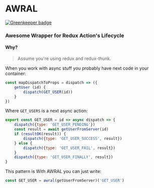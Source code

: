 # AWRAL

[![Greenkeeper badge](https://badges.greenkeeper.io/Metnew/awral.svg)](https://greenkeeper.io/)

### Awesome Wrapper for Redux Action's Lifecycle

#### Why?
> Assume you're using redux and redux-thunk.

When you work with async stuff you probably have next code in your container:
```js
const mapDispatchToProps = dispatch => ({
	getUser (id) {
		dispatch(GET_USER(id))
	}
})
```
Where `GET_USERS` is a next async action:
```js
export const GET_USER = id => async dispatch => {
	dispatch({type: 'GET_USER_PENDING'})
	const result = await getUserFromServer(id)
	if (resultOK(result)) {
		dispatch({type: 'GET_USER_SUCCESS', result})
	} else {
		dispatch({type: 'GET_USER_FAIL', result})
	}
	dispatch({type: 'GET_USER_FINALLY', result})
}

```

This pattern is
With AWRAL you can just write:
```js
const GET_USER = awral(getUserFromServer)('GET_USER')
```
